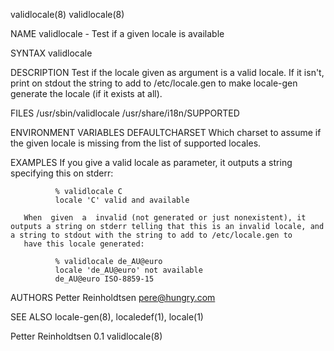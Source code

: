 validlocale(8)                                                                                                                                                                                 validlocale(8)

NAME
       validlocale - Test if a given locale is available

SYNTAX
       validlocale <locale>

DESCRIPTION
       Test if the locale given as argument is a valid locale.  If it isn't, print on stdout the string to add to /etc/locale.gen to make locale-gen generate the locale (if it exists at all).

FILES
       /usr/sbin/validlocale
       /usr/share/i18n/SUPPORTED

ENVIRONMENT VARIABLES
       DEFAULTCHARSET
              Which charset to assume if the given locale is missing from the list of supported locales.

EXAMPLES
       If you give a valid locale as parameter, it outputs a string specifying this on stderr:

              % validlocale C
              locale 'C' valid and available

       When  given  a  invalid (not generated or just nonexistent), it outputs a string on stderr telling that this is an invalid locale, and a string to stdout with the string to add to /etc/locale.gen to
       have this locale generated:

              % validlocale de_AU@euro
              locale 'de_AU@euro' not available
              de_AU@euro ISO-8859-15

AUTHORS
       Petter Reinholdtsen <pere@hungry.com>

SEE ALSO
       locale-gen(8), localedef(1), locale(1)

Petter Reinholdtsen                                                                                  0.1                                                                                       validlocale(8)
